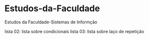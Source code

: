 # Estudos-da-Faculdade
Estudos da Faculdade-Sistemas de Informção

lista 02: lista sobre condicionais
lista 03: lista sobre laço de repetição
